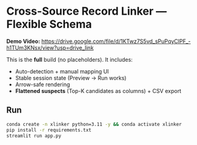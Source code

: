 
# Cross-Source Record Linker — Flexible Schema

**Demo Video:** https://drive.google.com/file/d/1KTwz7S5vd_sPuPqyClPF_-h1TUm3KNsx/view?usp=drive_link

This is the **full** build (no placeholders). It includes:
- Auto-detection + manual mapping UI
- Stable session state (Preview → Run works)
- Arrow-safe rendering
- **Flattened suspects** (Top-K candidates as columns) + CSV export

## Run
```bash
conda create -n xlinker python=3.11 -y && conda activate xlinker
pip install -r requirements.txt
streamlit run app.py
```

